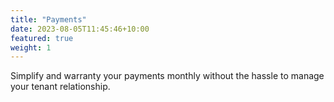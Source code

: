 ```yaml
---
title: "Payments"
date: 2023-08-05T11:45:46+10:00
featured: true
weight: 1
---
```


Simplify and warranty your payments monthly without the hassle to manage your tenant relationship.

